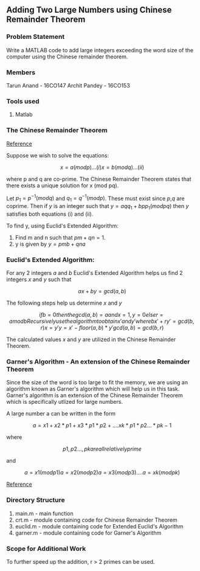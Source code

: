 ## Adding Two Large Numbers using Chinese Remainder Theorem

### Problem Statement
Write a MATLAB code to add large integers exceeding the word size of the computer using the Chinese remainder theorem.

### Members
Tarun Anand - 16CO147
Archit Pandey - 16CO153

### Tools used
1. Matlab

### The Chinese Remainder Theorem
[Reference](https://crypto.stanford.edu/pbc/notes/numbertheory/crt.html)

Suppose we wish to solve the equations:  
```math
	x=a(modp) ... (i)
	x=b(modq) ... (ii)
```
where p and q are co-prime.
The Chinese Remainder Theorem states that there exists a unique solution for x (mod pq).

Let $`p_1=p^{−1}(modq)`$ and $`q_1=q^{−1}(modp)`$. These must exist since *p*,*q* are coprime. Then if *y* is an integer such that $`y=aqq_1+bpp_1 (modpq)`$ then *y* satisfies both equations (i) and (ii).

To find y, using Euclid's Extended Algorithm:
1. Find m and n such that $`pm+qn=1`$.
2. y is given by $`y=pmb+qna`$

### Euclid's Extended Algorithm:

For any 2 integers *a* and *b* Euclid's Extended Algorithm helps us find 2 integers *x* and *y* such that  
```math
	ax + by = gcd(a,b)
```
The following steps help us determine *x* and *y*  
```math
	if b = 0
		then the gcd(a,b) = a and x=1,y=0
	else
		r = a mod b
		Recursively use the algorithm to obtain x' and y' where bx' + ry' = gcd(b,r)
		x = y'
		y = x' - floor(a,b)*y'
		gcd(a,b) = gcd(b,r)

```
The calculated values *x* and *y* are utilized in the Chinese Remainder Theorem.
### Garner's Algorithm - An extension of the Chinese Remainder Theorem
Since the size of the word is too large to fit the memory, we are using an algorithm known as Garner's algorithm which will help us in this task.
Garner's algorithm is an extension of the Chinese Remainder Theorem which is specifically utlized for large numbers.  

A large number a can be written in the form
```math
a = x1 + x2*p1 + x3*p1*p2 + .... xk*p1*p2...*pk-1

```
where
```math
	p1,p2...,pk are all relatively prime


```
and
```math
a = x1(mod p1)
a = x2(mod p2)
a = x3(mod p3)
....
a = xk(mod pk)
```
[Reference](https://cp-algorithms.com/algebra/chinese-remainder-theorem.html)

### Directory Structure
1. main.m - main function
2. crt.m - module containing code for Chinese Remainder Theorem
3. euclid.m - module containing code for Extended Euclid's Algorithm
4. garner.m - module containing code for Garner's Algorithm

### Scope for Additional Work
To further speed up the addition, r > 2 primes can be used.
